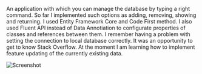 An application with which you can manage the database by typing a right command. 
So far I implemented such options as adding, removing, showing and returning.
I used Entity Framework Core and Code First method.
I also used Fluent API instead of Data Annotiation to configurate properties of classes and references between them.
I remember having a problem with setting the connection to local database correctly. It was an opportunity to get to know Stack Overflow.
At the moment I am learning how to implement feature updating of the currently existing data.

![Screenshot](https://user-images.githubusercontent.com/106484476/192161474-d00ccfc5-cb5e-4807-b05d-06ffcb99f362.PNG)
